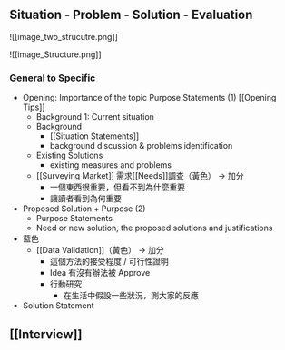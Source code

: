 ## Situation - Problem - Solution - Evaluation

![[image_two_strucutre.png]]

![[image_Structure.png]]
### General to Specific
- Opening: Importance of the topic Purpose Statements (1) [[Opening Tips]]
	- Background 1: Current situation 
	- Background
		- [[Situation Statements]]
		- background discussion & problems identification
	- Existing Solutions
		- existing measures and problems
	- [[Surveying Market]] 需求[[Needs]]調查（黃色） -> 加分
		- 一個東西很重要，但看不到為什麼重要
		- 讓讀者看到為何重要
- Proposed Solution + Purpose (2)
	- Purpose Statements
	- Need or new solution, the proposed solutions and justifications
- 藍色
	- [[Data Validation]]（黃色） -> 加分
		- 這個方法的接受程度 / 可行性證明
		- Idea 有沒有辦法被 Approve
		- 行動研究
			- 在生活中假設一些狀況，測大家的反應
- Solution Statement

## [[Interview]]